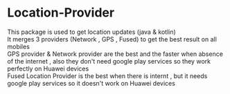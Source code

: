 # Location-Provider
This package is used to get location updates (java & kotlin)   
It merges 3 providers (Network , GPS , Fused) to get the best result on all mobiles      
GPS provider & Network provider are the best and the faster when absence of the internet , also they don't need google play services so they work perfectly on Huawei devices     
Fused Location Provider is the best when there is internt , but it needs google play services so it doesn't work on Huawei devices    
